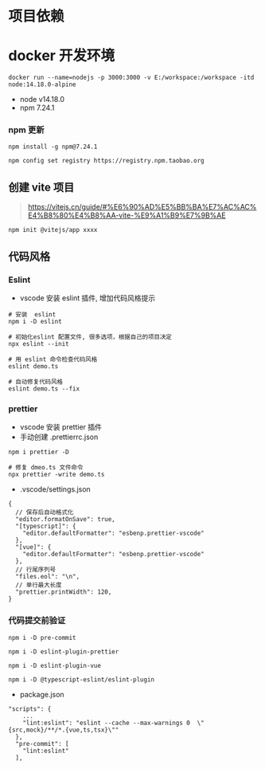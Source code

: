 # 项目依赖

# docker 开发环境

```
docker run --name=nodejs -p 3000:3000 -v E:/workspace:/workspace -itd node:14.18.0-alpine
```

- node v14.18.0
- npm 7.24.1

### npm 更新

```
npm install -g npm@7.24.1

npm config set registry https://registry.npm.taobao.org
```

## 创建 vite 项目

> https://vitejs.cn/guide/#%E6%90%AD%E5%BB%BA%E7%AC%AC%E4%B8%80%E4%B8%AA-vite-%E9%A1%B9%E7%9B%AE

```
npm init @vitejs/app xxxx
```

## 代码风格

### Eslint

- vscode 安装 eslint 插件, 增加代码风格提示

```
# 安装  eslint
npm i -D eslint

# 初始化eslint 配置文件, 很多选项，根据自己的项目决定
npx eslint --init

# 用 eslint 命令检查代码风格
eslint demo.ts

# 自动修复代码风格
eslint demo.ts --fix
```

### prettier

- vscode 安装 prettier 插件
- 手动创建 .prettierrc.json

```
npm i prettier -D

# 修复 dmeo.ts 文件命令
npx prettier -write demo.ts
```

- .vscode/settings.json

```
{
  // 保存后自动格式化
  "editor.formatOnSave": true,
  "[typescript]": {
    "editor.defaultFormatter": "esbenp.prettier-vscode"
  },
  "[vue]": {
    "editor.defaultFormatter": "esbenp.prettier-vscode"
  },
  // 行尾序列号
  "files.eol": "\n",
  // 单行最大长度
  "prettier.printWidth": 120,
}
```

### 代码提交前验证

```
npm i -D pre-commit

npm i -D eslint-plugin-prettier

npm i -D eslint-plugin-vue

npm i -D @typescript-eslint/eslint-plugin
```

- package.json

```
"scripts": {
    ...
    "lint:eslint": "eslint --cache --max-warnings 0  \"{src,mock}/**/*.{vue,ts,tsx}\""
  },
  "pre-commit": [
    "lint:eslint"
  ],
```
